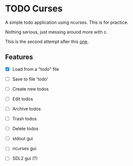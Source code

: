 # TODO Curses

A simple todo application using ncurses. This is for practice.

Nothing serious, just messing around more with c.

This is the second attempt after this [one](https://github.com/subwafer/todoclic).

## Features

- [x] Load from a "todo" file
- [ ] Save to file 'todo'
- [ ] Create new todos
- [ ] Edit todos
- [ ] Archive todos
- [ ] Trash todos
- [ ] Delete todos
- [ ] stdout gui
- [ ] ncurses gui
- [ ] SDL2 gui (?)

